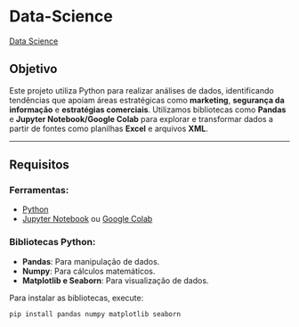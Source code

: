 # Data-Science

[Data Science](images/data_science.png)




## Objetivo
Este projeto utiliza Python para realizar análises de dados, identificando tendências que apoiam áreas estratégicas como **marketing**, **segurança da informação** e **estratégias comerciais**. Utilizamos bibliotecas como **Pandas** e **Jupyter Notebook/Google Colab** para explorar e transformar dados a partir de fontes como planilhas **Excel** e arquivos **XML**.

---

## Requisitos
### Ferramentas:
- [Python](https://www.python.org)
- [Jupyter Notebook](https://jupyter.org/install) ou [Google Colab](https://colab.research.google.com/)

### Bibliotecas Python:
- **Pandas**: Para manipulação de dados.
- **Numpy**: Para cálculos matemáticos.
- **Matplotlib e Seaborn**: Para visualização de dados.

Para instalar as bibliotecas, execute:
```bash
pip install pandas numpy matplotlib seaborn
